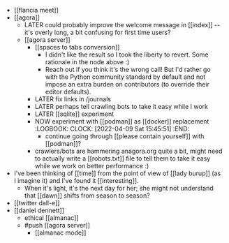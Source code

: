 - [[flancia meet]]
- [[agora]]
	- LATER could probably improve the welcome message in [[index]] -- it's overly long, a bit confusing for first time users?
	- [[agora server]]
		- [[spaces to tabs conversion]]
			- I didn't like the result so I took the liberty to revert. Some rationale in the node above :)
			- Reach out if you think it's the wrong call! But I'd rather go with the Python community standard by default and not impose an extra burden on contributors (to override their editor defaults).
		- LATER fix links in /journals
		- LATER perhaps tell crawling bots to take it easy while I work
		- LATER [[sqlite]] experiment
		- NOW experiment with [[podman]] as [[docker]] replacement
		  :LOGBOOK:
		  CLOCK: [2022-04-09 Sat 15:45:51]
		  :END:
			- continue going through [[please contain yourself]] with [[podman]]?
		- crawlers/bots are hammering anagora.org quite a bit, might need to actually write a [[robots.txt]] file to tell them to take it easy while we work on better performance :)
- I've been thinking of [[time]] from the point of view of [[lady burup]] (as I imagine it) and I've found it [[interesting]].
	- When it's light, it's the next day for her; she might not understand that [[dawn]] shifts from season to season?
- [[twitter dall-e]]
- [[daniel dennett]]
	- ethical [[almanac]]
	- #push [[agora server]]
		- [[almanac mode]]